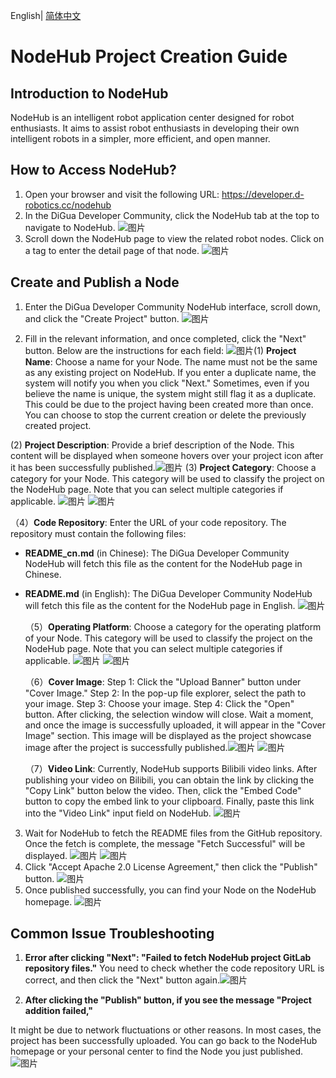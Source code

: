 English| [简体中文](./NodeHub项目创建指南.md)

# NodeHub Project Creation Guide

## Introduction to NodeHub
NodeHub is an intelligent robot application center designed for robot enthusiasts. It aims to assist robot enthusiasts in developing their own intelligent robots in a simpler, more efficient, and open manner.

## How to Access NodeHub?
1. Open your browser and visit the following URL: https://developer.d-robotics.cc/nodehub  
2. In the DiGua Developer Community, click the NodeHub tab at the top to navigate to NodeHub.
![图片](images_2.0/1.jpg)
3. Scroll down the NodeHub page to view the related robot nodes. Click on a tag to enter the detail page of that node.
![图片](images_2.0/2.jpg)

## Create and Publish a Node
1. Enter the DiGua Developer Community NodeHub interface, scroll down, and click the "Create Project" button.
    ![图片](images_2.0/3.jpg)

2. Fill in the relevant information, and once completed, click the "Next" button. Below are the instructions for each field:
    ![图片](images_2.0/4.jpg)(1) **Project Name**: Choose a name for your Node. The name must not be the same as any existing project on NodeHub. If you enter a duplicate name, the system will notify you when you click "Next." Sometimes, even if you believe the name is unique, the system might still flag it as a duplicate. This could be due to the project having been created more than once. You can choose to stop the current creation or delete the previously created project.

  (2) **Project Description**: Provide a brief description of the Node. This content will be displayed when someone hovers over your project icon after it has been successfully published.![图片](images_2.0/5.jpg)
  (3) **Project Category**: Choose a category for your Node. This category will be used to classify the project on the NodeHub page. Note that you can select multiple categories if applicable.
  ![图片](images_2.0/6.jpg)
  ![图片](images_2.0/7.jpg)

  （4）**Code Repository**: Enter the URL of your code repository. The repository must contain the following files:

- **README_cn.md** (in Chinese): The DiGua Developer Community NodeHub will fetch this file as the content for the NodeHub page in Chinese.

- **README.md** (in English): The DiGua Developer Community NodeHub will fetch this file as the content for the NodeHub page in English.
  ![图片](images_2.0/8.jpg)

  （5）**Operating Platform**: Choose a category for the operating platform of your Node. This category will be used to classify the project on the NodeHub page. Note that you can select multiple categories if applicable.
  ![图片](images_2.0/9.jpg)
  ![图片](images_2.0/10.jpg)

  （6）**Cover Image**: Step 1: Click the "Upload Banner" button under "Cover Image." Step 2: In the pop-up file explorer, select the path to your image. Step 3: Choose your image. Step 4: Click the "Open" button. After clicking, the selection window will close. Wait a moment, and once the image is successfully uploaded, it will appear in the "Cover Image" section. This image will be displayed as the project showcase image after the project is successfully published.![图片](images_2.0/11.jpg)
  ![图片](images_2.0/12.jpg)

  （7）**Video Link**: Currently, NodeHub supports Bilibili video links. After publishing your video on Bilibili, you can obtain the link by clicking the "Copy Link" button below the video. Then, click the "Embed Code" button to copy the embed link to your clipboard. Finally, paste this link into the "Video Link" input field on NodeHub.
  ![图片](images_2.0/13.jpg)

3. Wait for NodeHub to fetch the README files from the GitHub repository. Once the fetch is complete, the message "Fetch Successful" will be displayed.
![图片](images_2.0/14.jpg)
![图片](images_2.0/15.jpg)
4. Click "Accept Apache 2.0 License Agreement," then click the "Publish" button.
![图片](images_2.0/16.jpg)
5. Once published successfully, you can find your Node on the NodeHub homepage.
![图片](images_2.0/17.jpg)



## Common Issue Troubleshooting
1. **Error after clicking "Next": "Failed to fetch NodeHub project GitLab repository files."**
You need to check whether the code repository URL is correct, and then click the "Next" button again.![图片](images_2.0/20.jpg)

2. **After clicking the "Publish" button, if you see the message "Project addition failed,"** 

  It might be due to network fluctuations or other reasons. In most cases, the project has been successfully uploaded. You can go back to the NodeHub homepage or your personal center to find the Node you just published.
  ![图片](images_2.0/21.jpg)
